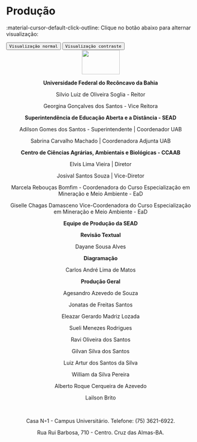 
# Produção 

:material-cursor-default-click-outline: Clique no botão abaixo para alternar visualização:

<div class="tx-switch">
  <button data-md-color-scheme="default"><code>Visualização normal</code></button>
  <button data-md-color-scheme="slate"><code>Visualização contraste</code></button>
</div>

<script>
  var buttons = document.querySelectorAll("button[data-md-color-scheme]")
  buttons.forEach(function(button) {
    button.addEventListener("click", function() {
      var attr = this.getAttribute("data-md-color-scheme")
      document.body.setAttribute("data-md-color-scheme", attr)
      var name = document.querySelector("#__code_0 code span:nth-child(7)")
      name.textContent = attr
    })
  })
</script>

<center><img src="../imagens/ufrb.png" style="width:101px;height:65px"/></center>
<center><p><strong>Universidade Federal do Recôncavo da Bahia</strong></p></center>
<center><p>Silvio Luiz de Oliveira Soglia - Reitor</p></center>

<center><p>Georgina Gonçalves dos Santos - Vice Reitora</p></center>


<center><p><strong>Superintendência de Educação Aberta e a Distância - SEAD </strong></p></center>
<center><p>Adilson Gomes dos Santos - Superintendente | Coordenador UAB</p></center>
<center><p>Sabrina Carvalho Machado | Coordenadora Adjunta UAB</p></center> 
<center><p><strong>Centro de Ciências Agrárias, Ambientais e Biológicas - CCAAB</strong></p></center>

<center> 
<p> Elvis Lima Vieira | Diretor </p>
<p>Josival Santos Souza | Vice-Diretor</p>
 

<p>Marcela Rebouças Bomfim -
Coordenadora do Curso Especialização
em Mineração e Meio Ambiente - EaD</p>


<p>Giselle Chagas Damasceno
Vice-Coordenadora do Curso Especialização
em Mineração e Meio Ambiente - EaD</p>

<p><strong>Equipe de Produção da SEAD</strong></p>


<center><p><strong>Revisão Textual</strong></p></center>
 <p> Dayane Sousa Alves</p>

 <center><p><strong>Diagramação</strong></p></center>
 <p>Carlos André Lima de Matos</p>


<center><p><strong>Produção Geral</strong></p></center>

<p>Agesandro Azevedo de Souza</p>
<p>Jonatas de Freitas Santos</p>
<p>Eleazar Gerardo Madriz Lozada</p>
<p>Sueli Menezes Rodrigues</p>
<p>Ravi Oliveira dos Santos</p>
<p>Gilvan Silva dos Santos</p>
<p>Luiz Artur dos Santos da Silva</p>
<p>William da Silva Pereira</p>
<p>Alberto Roque Cerqueira de Azevedo</p>
<p>Lailson Brito</p>

<br> 
<p> Casa N◦1 - Campus Universitário. Telefone: (75) 3621-6922.</p>
<p>Rua Rui Barbosa, 710 - Centro. Cruz das Almas-BA.</p> 
</center>